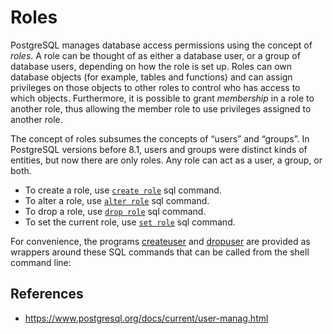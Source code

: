 # Roles

PostgreSQL manages database access permissions using the concept of _roles_. A role can be thought of as either a database user, or a group of database users, depending on how the role is set up. Roles can own database objects (for example, tables and functions) and can assign privileges on those objects to other roles to control who has access to which objects. Furthermore, it is possible to grant _membership_ in a role to another role, thus allowing the member role to use privileges assigned to another role.

The concept of roles subsumes the concepts of “users” and “groups”. In PostgreSQL versions before 8.1, users and groups were distinct kinds of entities, but now there are only roles. Any role can act as a user, a group, or both.

- To create a role, use [`create role`](postgres/commands/createrole) sql command.
- To alter a role, use [`alter role`](postgres/commands/alterrole) sql command.
- To drop a role, use [`drop role`](postgres/commands/droprole) sql command.
- To set the current role, use [`set role`](postgres/commands/setrole) sql command.

For convenience, the programs [createuser](https://www.postgresql.org/docs/current/app-createuser.html "createuser") and [dropuser](https://www.postgresql.org/docs/current/app-dropuser.html "dropuser") are provided as wrappers around these SQL commands that can be called from the shell command line:

## References

- https://www.postgresql.org/docs/current/user-manag.html
